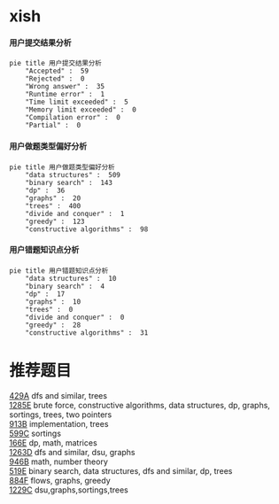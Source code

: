 # xish

<!-- tabs:start -->



#### **用户提交结果分析**

```mermaid
pie title 用户提交结果分析
    "Accepted" :  59
    "Rejected" :  0
    "Wrong answer" :  35
    "Runtime error" :  1
    "Time limit exceeded" :  5
    "Memory limit exceeded" :  0
    "Compilation error" :  0
    "Partial" :  0
```

#### **用户做题类型偏好分析**

```mermaid
pie title 用户做题类型偏好分析
    "data structures" :  509
    "binary search" :  143
    "dp" :  36
    "graphs" :  20
    "trees" :  400
    "divide and conquer" :  1
    "greedy" :  123
    "constructive algorithms" :  98
```
#### **用户错题知识点分析**

```mermaid
pie title 用户错题知识点分析
    "data structures" :  10
    "binary search" :  4
    "dp" :  17
    "graphs" :  10
    "trees" :  0
    "divide and conquer" :  0
    "greedy" :  28
    "constructive algorithms" :  31
```



<!-- tabs:end -->
# 推荐题目
[429A](https://codeforces.com/contest/429/problem/A)		dfs and similar,
                        trees		  
[1285E](https://codeforces.com/contest/1285/problem/E)		brute force,
                        constructive algorithms,
                        data structures,
                        dp,
                        graphs,
                        sortings,
                        trees,
                        two pointers		  
[913B](https://codeforces.com/contest/913/problem/B)		implementation,
                        trees		  
[599C](https://codeforces.com/contest/599/problem/C)		sortings		  
[166E](https://codeforces.com/contest/166/problem/E)		dp,
                        math,
                        matrices		  
[1263D](https://codeforces.com/contest/1263/problem/D)		dfs and similar,
                        dsu,
                        graphs		  
[946B](https://codeforces.com/contest/946/problem/B)		math,
                        number theory		  
[519E](https://codeforces.com/contest/519/problem/E)		binary search,
                        data structures,
                        dfs and similar,
                        dp,
                        trees		  
[884F](https://codeforces.com/contest/884/problem/F)		flows,
                        graphs,
                        greedy		  
[1229C](https://codeforces.com/contest/1229/problem/C)		dsu,graphs,sortings,trees		  
